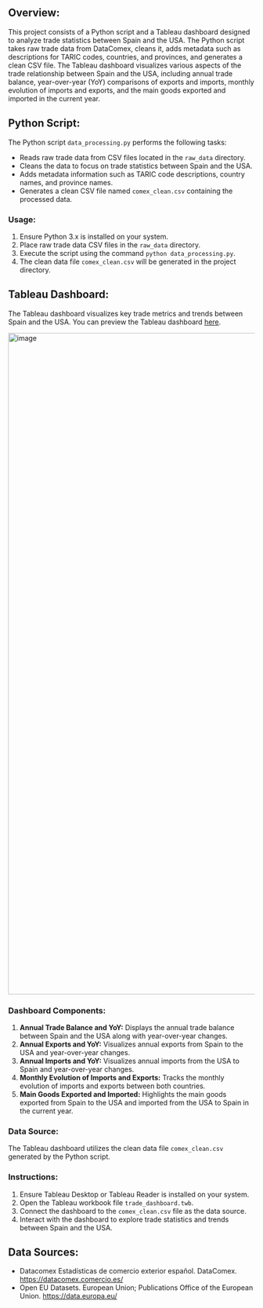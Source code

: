 ## Overview:
This project consists of a Python script and a Tableau dashboard designed to analyze trade statistics between Spain and the USA. The Python script takes raw trade data from DataComex, cleans it, adds metadata such as descriptions for TARIC codes, countries, and provinces, and generates a clean CSV file. The Tableau dashboard visualizes various aspects of the trade relationship between Spain and the USA, including annual trade balance, year-over-year (YoY) comparisons of exports and imports, monthly evolution of imports and exports, and the main goods exported and imported in the current year.

## Python Script:
The Python script `data_processing.py` performs the following tasks:
- Reads raw trade data from CSV files located in the `raw_data` directory.
- Cleans the data to focus on trade statistics between Spain and the USA.
- Adds metadata information such as TARIC code descriptions, country names, and province names.
- Generates a clean CSV file named `comex_clean.csv` containing the processed data.

### Usage:
1. Ensure Python 3.x is installed on your system.
2. Place raw trade data CSV files in the `raw_data` directory.
3. Execute the script using the command `python data_processing.py`.
4. The clean data file `comex_clean.csv` will be generated in the project directory.

## Tableau Dashboard:
The Tableau dashboard visualizes key trade metrics and trends between Spain and the USA.
You can preview the Tableau dashboard [here](https://public.tableau.com/app/profile/sergi.busquets/viz/TradeStatistics-SpainwithUnitedStates2023/Dashboard?publish=yes).

<img width="1348" alt="image" src="https://github.com/seeergiii/spain-usa-trade-analysis/assets/63933433/3429c44d-92af-41cd-af5f-ecada819e536">

### Dashboard Components:
1. **Annual Trade Balance and YoY:** Displays the annual trade balance between Spain and the USA along with year-over-year changes.
2. **Annual Exports and YoY:** Visualizes annual exports from Spain to the USA and year-over-year changes.
3. **Annual Imports and YoY:** Visualizes annual imports from the USA to Spain and year-over-year changes.
4. **Monthly Evolution of Imports and Exports:** Tracks the monthly evolution of imports and exports between both countries.
5. **Main Goods Exported and Imported:** Highlights the main goods exported from Spain to the USA and imported from the USA to Spain in the current year.

### Data Source:
The Tableau dashboard utilizes the clean data file `comex_clean.csv` generated by the Python script.

### Instructions:
1. Ensure Tableau Desktop or Tableau Reader is installed on your system.
2. Open the Tableau workbook file `trade_dashboard.twb`.
3. Connect the dashboard to the `comex_clean.csv` file as the data source.
4. Interact with the dashboard to explore trade statistics and trends between Spain and the USA.

## Data Sources:
- Datacomex Estadísticas de comercio exterior español. DataComex. https://datacomex.comercio.es/
- Open EU Datasets. European Union; Publications Office of the European Union. https://data.europa.eu/
